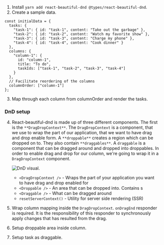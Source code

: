 1. Install `yarn add react-beautiful-dnd @types/react-beautiful-dnd`.
2. Create a sample data.

```
const initialData = {
  tasks: {
    "task-1": { id: "task-1", content: "Take out the garbage" },
    "task-2": { id: "task-2", content: "Watch my favorite show" },
    "task-3": { id: "task-3", content: "Charge my phone" },
    "task-4": { id: "task-4", content: "Cook dinner" }
  },
  columns: {
    "column-1": {
      id: "column-1",
      title: "To do",
      taskIds: ["task-1", "task-2", "task-3", "task-4"]
    }
  },
  // Facilitate reordering of the columns
  columnOrder: ["column-1"]
};
```

3. Map through each column from columnOrder and render the tasks.

### DnD setup

4. React-beautiful-dnd is made up of three different components. The first is the `**DragDropContext**`. The `DragDropContext` is a component, that we use to wrap the part of our application, that we want to have drag and drop enable form.
   A `**droppable**` creates a region which can be dropped on to. They also contain `**draggables**`. A `draggable` is a component that can be dragged around and dropped into droppables. In order to enable drag and drop for our column, we're going to wrap it in a `DragDropContext` component.

   ![DnD visual.](https://user-images.githubusercontent.com/2182637/53607406-c8f3a780-3c12-11e9-979c-7f3b5bd1bfbd.gif)

   - `<DragDropContext />` - Wraps the part of your application you want to have drag and drop enabled for
   - `<Droppable />` - An area that can be dropped into. Contains <Draggable />s
   - `<Draggable />` - What can be dragged around
   - `resetServerContext()` - Utility for server side rendering (SSR)

5. Wrap column mapping inside the `DragDropContext`. `onDragEnd` responder is required. It is the responsibility of this responder to synchronously apply changes that has resulted from the drag.

6. Setup droppable area inside column.

7. Setup task as draggable.
